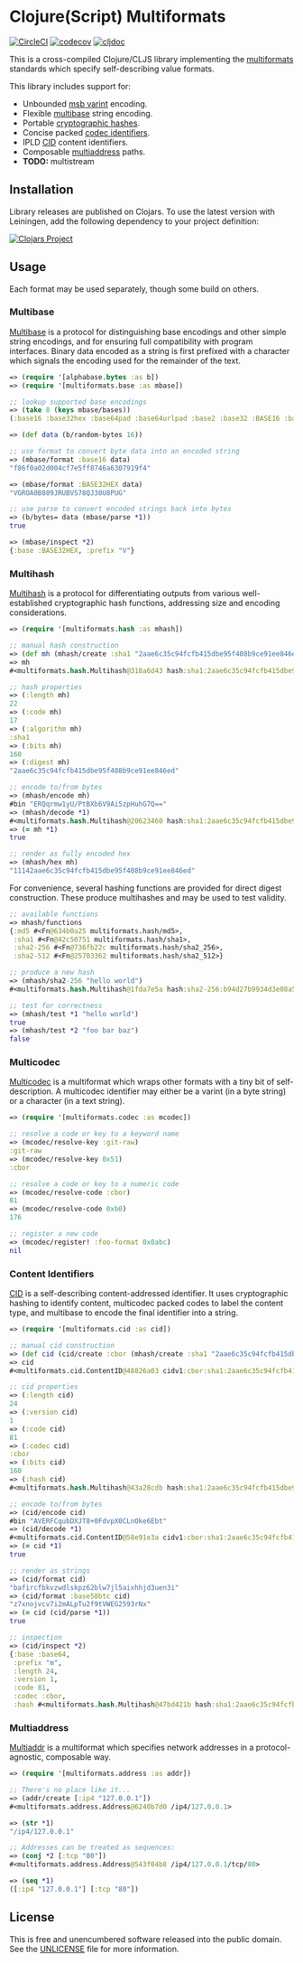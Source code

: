 Clojure(Script) Multiformats
============================

[![CircleCI](https://dl.circleci.com/status-badge/img/gh/greglook/clj-multiformats/tree/main.svg?style=shield)](https://dl.circleci.com/status-badge/redirect/gh/greglook/clj-multiformats/tree/main)
[![codecov](https://codecov.io/gh/greglook/clj-multiformats/branch/main/graph/badge.svg)](https://codecov.io/gh/greglook/clj-multiformats)
[![cljdoc](https://cljdoc.org/badge/mvxcvi/multiformats)](https://cljdoc.org/d/mvxcvi/multiformats/CURRENT)

This is a cross-compiled Clojure/CLJS library implementing the
[multiformats](https://github.com/multiformats/) standards which specify
self-describing value formats.

This library includes support for:

- Unbounded [msb varint](https://github.com/multiformats/unsigned-varint)
  encoding.
- Flexible [multibase](https://github.com/multiformats/multibase) string
  encoding.
- Portable [cryptographic hashes](https://github.com/multiformats/multihash).
- Concise packed [codec identifiers](https://github.com/multiformats/multicodec).
- IPLD [CID](https://github.com/ipld/cid) content identifiers.
- Composable [multiaddress](https://github.com/multiformats/multiaddr) paths.
- **TODO:** multistream


## Installation

Library releases are published on Clojars. To use the latest version with
Leiningen, add the following dependency to your project definition:

[![Clojars Project](https://clojars.org/mvxcvi/multiformats/latest-version.svg)](https://clojars.org/mvxcvi/multiformats)


## Usage

Each format may be used separately, though some build on others.

### Multibase

[Multibase](https://github.com/multiformats/multibase) is a protocol for
distinguishing base encodings and other simple string encodings, and for
ensuring full compatibility with program interfaces. Binary data encoded as a
string is first prefixed with a character which signals the encoding used for
the remainder of the text.

```clojure
=> (require '[alphabase.bytes :as b])
=> (require '[multiformats.base :as mbase])

;; lookup supported base encodings
=> (take 8 (keys mbase/bases))
(:base16 :base32hex :base64pad :base64urlpad :base2 :base32 :BASE16 :base64)

=> (def data (b/random-bytes 16))

;; use format to convert byte data into an encoded string
=> (mbase/format :base16 data)
"f86f0a02d004cf7e5ff8746a6307919f4"

=> (mbase/format :BASE32HEX data)
"VGROA0B809JRUBVS78QJ30U8PUG"

;; use parse to convert encoded strings back into bytes
=> (b/bytes= data (mbase/parse *1))
true

=> (mbase/inspect *2)
{:base :BASE32HEX, :prefix "V"}
```

### Multihash

[Multihash](https://github.com/multiformats/multihash) is a protocol for
differentiating outputs from various well-established cryptographic hash
functions, addressing size and encoding considerations.

```clojure
=> (require '[multiformats.hash :as mhash])

;; manual hash construction
=> (def mh (mhash/create :sha1 "2aae6c35c94fcfb415dbe95f408b9ce91ee846ed"))
=> mh
#<multiformats.hash.Multihash@318a6d43 hash:sha1:2aae6c35c94fcfb415dbe95f408b9ce91ee846ed>

;; hash properties
=> (:length mh)
22
=> (:code mh)
17
=> (:algorithm mh)
:sha1
=> (:bits mh)
160
=> (:digest mh)
"2aae6c35c94fcfb415dbe95f408b9ce91ee846ed"

;; encode to/from bytes
=> (mhash/encode mh)
#bin "ERQqrmw1yU/PtBXb6V9Ai5zpHuhG7Q=="
=> (mhash/decode *1)
#<multiformats.hash.Multihash@20623460 hash:sha1:2aae6c35c94fcfb415dbe95f408b9ce91ee846ed>
=> (= mh *1)
true

;; render as fully encoded hex
=> (mhash/hex mh)
"11142aae6c35c94fcfb415dbe95f408b9ce91ee846ed"
```

For convenience, several hashing functions are provided for direct digest
construction. These produce multihashes and may be used to test validity.

```clojure
;; available functions
=> mhash/functions
{:md5 #<Fn@634b0a25 multiformats.hash/md5>,
 :sha1 #<Fn@42c50751 multiformats.hash/sha1>,
 :sha2-256 #<Fn@736fb22c multiformats.hash/sha2_256>,
 :sha2-512 #<Fn@25703362 multiformats.hash/sha2_512>}

;; produce a new hash
=> (mhash/sha2-256 "hello world")
#<multiformats.hash.Multihash@1fda7e5a hash:sha2-256:b94d27b9934d3e08a52e52d7da7dabfac484efe37a5380ee9088f7ace2efcde9>

;; test for correctness
=> (mhash/test *1 "hello world")
true
=> (mhash/test *2 "foo bar baz")
false
```

### Multicodec

[Multicodec](https://github.com/multiformats/multicodec) is a multiformat which
wraps other formats with a tiny bit of self-description. A multicodec identifier
may either be a varint (in a byte string) or a character (in a text string).

```clojure
=> (require '[multiformats.codec :as mcodec])

;; resolve a code or key to a keyword name
=> (mcodec/resolve-key :git-raw)
:git-raw
=> (mcodec/resolve-key 0x51)
:cbor

;; resolve a code or key to a numeric code
=> (mcodec/resolve-code :cbor)
81
=> (mcodec/resolve-code 0xb0)
176

;; register a new code
=> (mcodec/register! :foo-format 0x0abc)
nil
```

### Content Identifiers

[CID](https://github.com/ipld/cid) is a self-describing content-addressed
identifier. It uses cryptographic hashing to identify content, multicodec packed
codes to label the content type, and multibase to encode the final identifier
into a string.

```clojure
=> (require '[multiformats.cid :as cid])

;; manual cid construction
=> (def cid (cid/create :cbor (mhash/create :sha1 "2aae6c35c94fcfb415dbe95f408b9ce91ee846ed")))
=> cid
#<multiformats.cid.ContentID@48826a03 cidv1:cbor:sha1:2aae6c35c94fcfb415dbe95f408b9ce91ee846ed>

;; cid properties
=> (:length cid)
24
=> (:version cid)
1
=> (:code cid)
81
=> (:codec cid)
:cbor
=> (:bits cid)
160
=> (:hash cid)
#<multiformats.hash.Multihash@43a28cdb hash:sha1:2aae6c35c94fcfb415dbe95f408b9ce91ee846ed>

;; encode to/from bytes
=> (cid/encode cid)
#bin "AVERFCqubDXJT8+0FdvpX0CLnOke6Ebt"
=> (cid/decode *1)
#<multiformats.cid.ContentID@58e91e3a cidv1:cbor:sha1:2aae6c35c94fcfb415dbe95f408b9ce91ee846ed>
=> (= cid *1)
true

;; render as strings
=> (cid/format cid)
"bafircfbkvzwdlskpz62blw7jl5aixhhjd3uen3i"
=> (cid/format :base58btc cid)
"z7xnojvcv7i2mALpTu2f9tVWEG2593rNx"
=> (= cid (cid/parse *1))
true

;; inspection
=> (cid/inspect *2)
{:base :base64,
 :prefix "m",
 :length 24,
 :version 1,
 :code 81,
 :codec :cbor,
 :hash #<multiformats.hash.Multihash@47bd421b hash:sha1:2aae6c35c94fcfb415dbe95f408b9ce91ee846ed>}
```

### Multiaddress

[Multiaddr](https://github.com/multiformats/multiaddr) is a multiformat which
specifies network addresses in a protocol-agnostic, composable way.

```clojure
=> (require '[multiformats.address :as addr])

;; There's no place like it...
=> (addr/create [:ip4 "127.0.0.1"])
#<multiformats.address.Address@6240b7d0 /ip4/127.0.0.1>

=> (str *1)
"/ip4/127.0.0.1"

;; Addresses can be treated as sequences:
=> (conj *2 [:tcp "80"])
#<multiformats.address.Address@543f04b8 /ip4/127.0.0.1/tcp/80>

=> (seq *1)
([:ip4 "127.0.0.1"] [:tcp "80"])
```


## License

This is free and unencumbered software released into the public domain.
See the [UNLICENSE](UNLICENSE) file for more information.
